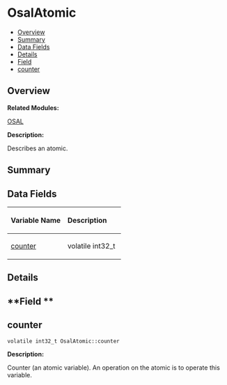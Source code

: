 # OsalAtomic<a name="EN-US_TOPIC_0000001054598175"></a>

-   [Overview](#section269307788165633)
-   [Summary](#section135936520165633)
-   [Data Fields](#pub-attribs)
-   [Details](#section1353513052165633)
-   [Field](#section883573916165633)
-   [counter](#a8ef74a726684b2743ed3d3008936b55c)

## **Overview**<a name="section269307788165633"></a>

**Related Modules:**

[OSAL](osal.md)

**Description:**

Describes an atomic. 

## **Summary**<a name="section135936520165633"></a>

## Data Fields<a name="pub-attribs"></a>

<a name="table720473827165633"></a>
<table><thead align="left"><tr id="row1364438271165633"><th class="cellrowborder" valign="top" width="50%" id="mcps1.1.3.1.1"><p id="p1916025679165633"><a name="p1916025679165633"></a><a name="p1916025679165633"></a>Variable Name</p>
</th>
<th class="cellrowborder" valign="top" width="50%" id="mcps1.1.3.1.2"><p id="p896031113165633"><a name="p896031113165633"></a><a name="p896031113165633"></a>Description</p>
</th>
</tr>
</thead>
<tbody><tr id="row1768386561165633"><td class="cellrowborder" valign="top" width="50%" headers="mcps1.1.3.1.1 "><p id="p1463369209165633"><a name="p1463369209165633"></a><a name="p1463369209165633"></a><a href="osalatomic.md#a8ef74a726684b2743ed3d3008936b55c">counter</a></p>
</td>
<td class="cellrowborder" valign="top" width="50%" headers="mcps1.1.3.1.2 "><p id="p784783720165633"><a name="p784783720165633"></a><a name="p784783720165633"></a>volatile int32_t </p>
</td>
</tr>
</tbody>
</table>

## **Details**<a name="section1353513052165633"></a>

## **Field **<a name="section883573916165633"></a>

## counter<a name="a8ef74a726684b2743ed3d3008936b55c"></a>

```
volatile int32_t OsalAtomic::counter
```

 **Description:**

Counter \(an atomic variable\). An operation on the atomic is to operate this variable. 

